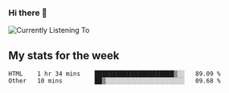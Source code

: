 ### Hi there 👋

![Currently Listening To](https://lastfm-recently-played.vercel.app/api?user=lynziee)

## My stats for the week
<!--START_SECTION:waka-->

```text
HTML    1 hr 34 mins    ██████████████████████▒░░   89.09 %
Other   10 mins         ██▒░░░░░░░░░░░░░░░░░░░░░░   09.68 %
```

<!--END_SECTION:waka-->
